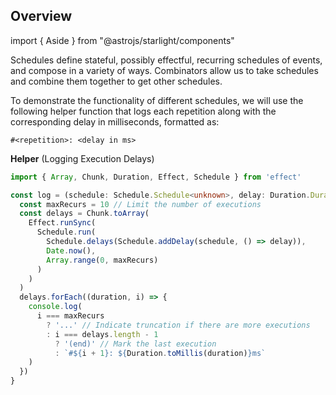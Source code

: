 ## Overview

import { Aside } from "@astrojs/starlight/components"

Schedules define stateful, possibly effectful, recurring schedules of events, and compose in a variety of ways. Combinators allow us to take schedules and combine them together to get other schedules.

To demonstrate the functionality of different schedules, we will use the following helper function
that logs each repetition along with the corresponding delay in milliseconds, formatted as:

```text showLineNumbers=false
#<repetition>: <delay in ms>
```

**Helper** (Logging Execution Delays)

```ts twoslash
import { Array, Chunk, Duration, Effect, Schedule } from 'effect'

const log = (schedule: Schedule.Schedule<unknown>, delay: Duration.DurationInput = 0): void => {
  const maxRecurs = 10 // Limit the number of executions
  const delays = Chunk.toArray(
    Effect.runSync(
      Schedule.run(
        Schedule.delays(Schedule.addDelay(schedule, () => delay)),
        Date.now(),
        Array.range(0, maxRecurs)
      )
    )
  )
  delays.forEach((duration, i) => {
    console.log(
      i === maxRecurs
        ? '...' // Indicate truncation if there are more executions
        : i === delays.length - 1
          ? '(end)' // Mark the last execution
          : `#${i + 1}: ${Duration.toMillis(duration)}ms`
    )
  })
}
```

